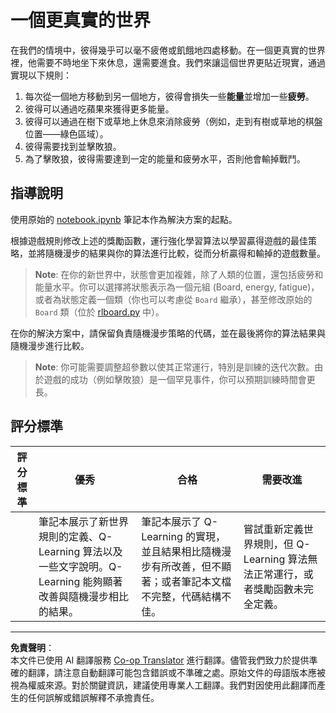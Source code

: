 <!--
CO_OP_TRANSLATOR_METADATA:
{
  "original_hash": "68394b2102d3503882e5e914bd0ff5c1",
  "translation_date": "2025-09-03T18:37:58+00:00",
  "source_file": "8-Reinforcement/1-QLearning/assignment.md",
  "language_code": "tw"
}
-->
# 一個更真實的世界

在我們的情境中，彼得幾乎可以毫不疲倦或飢餓地四處移動。在一個更真實的世界裡，他需要不時地坐下來休息，還需要進食。我們來讓這個世界更貼近現實，通過實現以下規則：

1. 每次從一個地方移動到另一個地方，彼得會損失一些**能量**並增加一些**疲勞**。
2. 彼得可以通過吃蘋果來獲得更多能量。
3. 彼得可以通過在樹下或草地上休息來消除疲勞（例如，走到有樹或草地的棋盤位置——綠色區域）。
4. 彼得需要找到並擊敗狼。
5. 為了擊敗狼，彼得需要達到一定的能量和疲勞水平，否則他會輸掉戰鬥。

## 指導說明

使用原始的 [notebook.ipynb](notebook.ipynb) 筆記本作為解決方案的起點。

根據遊戲規則修改上述的獎勵函數，運行強化學習算法以學習贏得遊戲的最佳策略，並將隨機漫步的結果與你的算法進行比較，從而分析贏得和輸掉的遊戲數量。

> **Note**: 在你的新世界中，狀態會更加複雜，除了人類的位置，還包括疲勞和能量水平。你可以選擇將狀態表示為一個元組 (Board, energy, fatigue)，或者為狀態定義一個類（你也可以考慮從 `Board` 繼承），甚至修改原始的 `Board` 類（位於 [rlboard.py](../../../../8-Reinforcement/1-QLearning/rlboard.py) 中）。

在你的解決方案中，請保留負責隨機漫步策略的代碼，並在最後將你的算法結果與隨機漫步進行比較。

> **Note**: 你可能需要調整超參數以使其正常運行，特別是訓練的迭代次數。由於遊戲的成功（例如擊敗狼）是一個罕見事件，你可以預期訓練時間會更長。

## 評分標準

| 評分標準 | 優秀                                                                                                                                                                                                 | 合格                                                                                                                                                                                    | 需要改進                                                                                                                                |
| -------- | --------------------------------------------------------------------------------------------------------------------------------------------------------------------------------------------------- | --------------------------------------------------------------------------------------------------------------------------------------------------------------------------------------- | -------------------------------------------------------------------------------------------------------------------------------------- |
|          | 筆記本展示了新世界規則的定義、Q-Learning 算法以及一些文字說明。Q-Learning 能夠顯著改善與隨機漫步相比的結果。                                                                                     | 筆記本展示了 Q-Learning 的實現，並且結果相比隨機漫步有所改善，但不顯著；或者筆記本文檔不完整，代碼結構不佳。                                                                                 | 嘗試重新定義世界規則，但 Q-Learning 算法無法正常運行，或者獎勵函數未完全定義。                                                                                             |

---

**免責聲明**：  
本文件已使用 AI 翻譯服務 [Co-op Translator](https://github.com/Azure/co-op-translator) 進行翻譯。儘管我們致力於提供準確的翻譯，請注意自動翻譯可能包含錯誤或不準確之處。原始文件的母語版本應被視為權威來源。對於關鍵資訊，建議使用專業人工翻譯。我們對因使用此翻譯而產生的任何誤解或錯誤解釋不承擔責任。